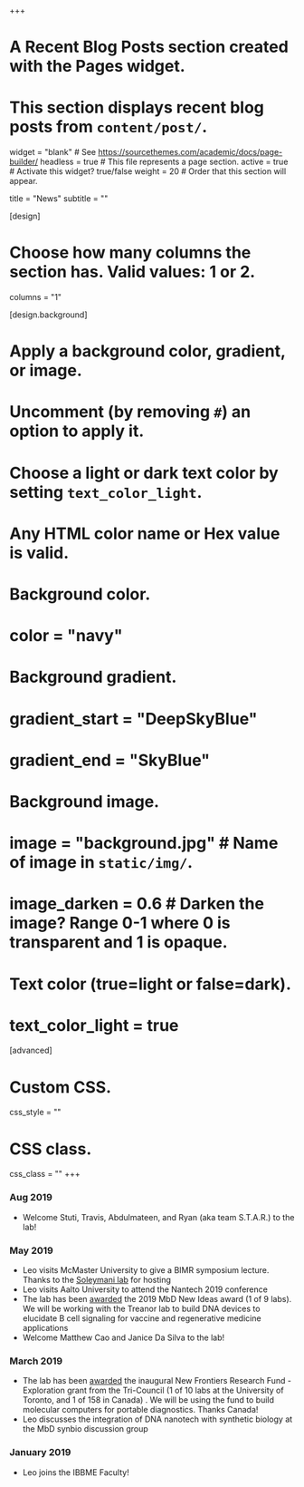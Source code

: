 +++
# A Recent Blog Posts section created with the Pages widget.
# This section displays recent blog posts from `content/post/`.

widget = "blank"  # See https://sourcethemes.com/academic/docs/page-builder/
headless = true  # This file represents a page section.
active = true  # Activate this widget? true/false
weight = 20  # Order that this section will appear.

title = "News"
subtitle = ""
  
[design]
  # Choose how many columns the section has. Valid values: 1 or 2.
  columns = "1"
  
[design.background]
  # Apply a background color, gradient, or image.
  #   Uncomment (by removing `#`) an option to apply it.
  #   Choose a light or dark text color by setting `text_color_light`.
  #   Any HTML color name or Hex value is valid.
  
  # Background color.
  # color = "navy"
  
  # Background gradient.
  # gradient_start = "DeepSkyBlue"
  # gradient_end = "SkyBlue"
  
  # Background image.
  # image = "background.jpg"  # Name of image in `static/img/`.
  # image_darken = 0.6  # Darken the image? Range 0-1 where 0 is transparent and 1 is opaque.

  # Text color (true=light or false=dark).
  # text_color_light = true
  
[advanced]
 # Custom CSS. 
 css_style = ""
 
 # CSS class.
 css_class = ""
+++


### Aug 2019
- Welcome Stuti, Travis, Abdulmateen, and Ryan (aka team S.T.A.R.) to the lab!


### May 2019
- Leo visits McMaster University to give a BIMR symposium lecture. Thanks to the [Soleymani lab](http://geneticsensing.com/) for hosting
- Leo visits Aalto University to attend the Nantech 2019 conference
- The lab has been [awarded](https://mbd.utoronto.ca/news/new-ideas-2019/) the 2019 MbD New Ideas award (1 of 9 labs). We will be working with the Treanor lab to build DNA devices to elucidate B cell signaling for vaccine and regenerative medicine applications
- Welcome Matthew Cao and Janice Da Silva to the lab!


### March 2019
- The lab has been [awarded](http://www.sshrc-crsh.gc.ca/funding-financement/nfrf-fnfr/exploration/2018/award_recipients-beneficiaires_du_financement-eng.aspx) the inaugural New Frontiers Research Fund - Exploration grant from the Tri-Council (1 of 10 labs at the University of Toronto, and 1 of 158 in Canada) . We will be using the fund to build molecular computers for portable diagnostics. Thanks Canada!
- Leo discusses the integration of DNA nanotech with synthetic biology at the MbD synbio discussion group


### January 2019
- Leo joins the IBBME Faculty!

